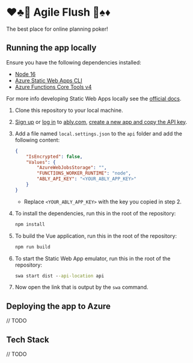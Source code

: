 # ♥♣🚽 Agile Flush 🚽♠♦

The best place for online planning poker!

## Running the app locally

Ensure you have the following dependencies installed:

- [Node 16](https://nodejs.org/en/download/)
- [Azure Static Web Apps CLI](https://github.com/Azure/static-web-apps-cli)
- [Azure Functions Core Tools v4](https://docs.microsoft.com/en-us/azure/azure-functions/functions-run-local?tabs=v4)

For more info developing Static Web Apps locally see the [official docs](https://docs.microsoft.com/en-us/azure/static-web-apps/local-development).

1. Clone this repository to your local machine.
1. [Sign up](https://ably.com/signup) or [log in](https://ably.com/login) to [ably.com](https://www.ably.com), [create a new app and copy the API key](https://faqs.ably.com/setting-up-and-managing-api-keys).
1. Add a file named `local.settings.json` to the `api` folder and add the following content:

    ```json
    {
        "IsEncrypted": false,
        "Values": {
            "AzureWebJobsStorage": "",
            "FUNCTIONS_WORKER_RUNTIME": "node",
            "ABLY_API_KEY": "<YOUR_ABLY_APP_KEY>"
        }
    }
    ```

    - Replace `<YOUR_ABLY_APP_KEY>` with the key you copied in step 2.
1. To install the dependencies, run this in the root of the repository:

    ```cmd
    npm install
    ```

1. To build the Vue application, run this in the root of the repository:

    ```cmd
    npm run build
    ```

1. To start the Static Web App emulator, run this in the root of the repository:

    ```cmd
    swa start dist --api-location api
    ```

1. Now open the link that is output by the `swa` command.

## Deploying the app to Azure

// TODO

## Tech Stack

// TODO